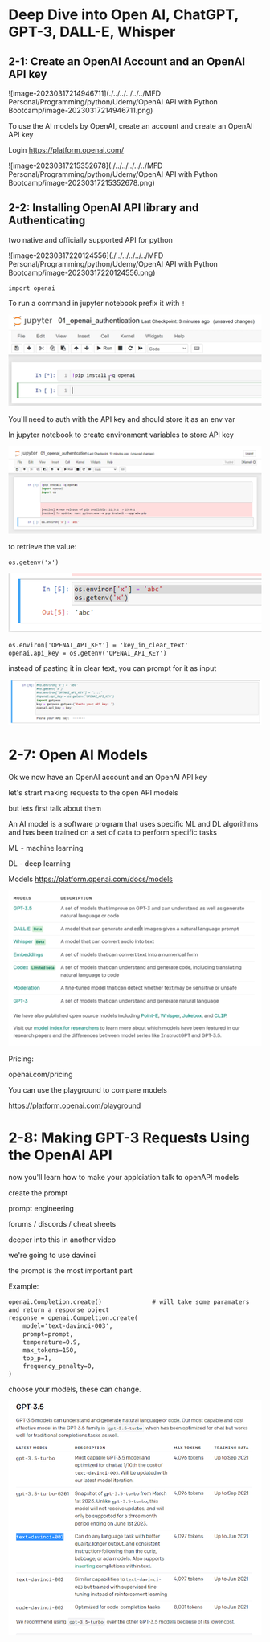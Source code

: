 # Deep Dive into Open AI, ChatGPT, GPT-3, DALL-E, Whisper

## 2-1: Create an OpenAI Account and an OpenAI API key

![image-20230317214946711](./../../../../../MFD Personal/Programming/python/Udemy/OpenAI API with Python Bootcamp/image-20230317214946711.png)

To use the AI models by OpenAI, create an account and create an OpenAI API key

Login https://platform.openai.com/

![image-20230317215352678](./../../../../../MFD Personal/Programming/python/Udemy/OpenAI API with Python Bootcamp/image-20230317215352678.png)

## 2-2: Installing OpenAI API library and Authenticating

two native and officially supported API for python

![image-20230317220124556](./../../../../../MFD Personal/Programming/python/Udemy/OpenAI API with Python Bootcamp/image-20230317220124556.png)

```
import openai
```

 To run a command in jupyter notebook prefix it with `!`

![image-20230317220710709](./image-20230317220710709.png)



You'll need to auth with the API key and should store it as an env var

In jupyter notebook to create environment variables to store API key

![image-20230317221108494](./image-20230317221108494.png)

to retrieve the value:

```
os.getenv('x')
```

![image-20230317221201357](./image-20230317221201357.png)

```
os.environ['OPENAI_API_KEY'] = 'key_in_clear_text'
openai.api_key = os.getenv('OPENAI_API_KEY')
```

instead of pasting it in clear text, you can prompt for it as input

![image-20230317221518581](./image-20230317221518581.png)



# 2-7: Open AI Models

Ok we now have an OpenAI account and an OpenAI API key

let's strart making requests to the open API models

but lets first talk about them

An AI model is a software program that uses specific ML and DL algorithms and has been trained on a set of data to perform specific tasks

ML  - machine learning

DL - deep learning

Models https://platform.openai.com/docs/models



![image-20230317222502773](./image-20230317222502773.png)

Pricing:

openai.com/pricing

You can use the playground to compare models

https://platform.openai.com/playground



# 2-8: Making GPT-3 Requests Using the OpenAI API

now you'll learn how to make your applciation talk to openAPI models

create the prompt

prompt engineering

forums / discords / cheat sheets

deeper into this in another video

we're going to use davinci

the prompt is the most important part

Example:

```
openai.Completion.create()              # will take some paramaters and return a response object
response = openai.Compeltion.create(
    model='text-davinci-003',
    prompt=prompt,
    temperature=0.9,
    max_tokens=150,
    top_p=1,
    frequency_penalty=0,
)
```

choose your models, these can change. 

![image-20230317230557393](./image-20230317230557393.png)

